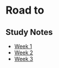 # Road to

## Study Notes
- [Week 1](https://github.com/alfredtso/Roadmap/blob/master/Week1.md)
- [Week 2](https://github.com/alfredtso/Roadmap/blob/master/Week2.md)
- [Week 3](https://github.com/alfredtso/Roadmap/blob/master/Week3.md)

